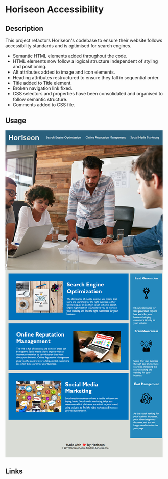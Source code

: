 # Horiseon Accessibility

## Description

This project refactors Horiseon's codebase to ensure their website follows accessibility standards and is optimised for search engines.

- Semantic HTML elements added throughout the code.
- HTML elements now follow a logical structure independent of styling and positioning.
- Alt attributes added to image and icon elements.
- Heading attributes restructured to ensure they fall in sequential order.
- Title added to Title element.
- Broken navigation link fixed.
- CSS selectors and properties have been consolidated and organised to follow semantic structure.
- Comments added to CSS file.

## Usage

![alt text](assets/images/horiseon-screenshot.png)

## Links

